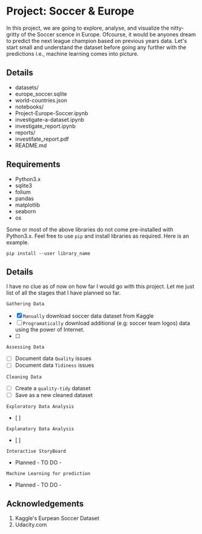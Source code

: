 # Project: Soccer & Europe
In this project, we are going to explore, analyse, and visualize the nitty-gritty of the Soccer scence in Europe. Ofcourse, it would be anyones dream to predict the next league champion based on previous years data. Let's start small and understand the dataset before going any further with the predictions i.e., machine learning comes into picture. 

## Details
- datasets/
-   europe_soccer.sqlite
-   world-countries.json
- notebooks/
-   Project-Europe-Soccer.ipynb
-   investigate-a-dataset.ipynb
-   investigate_report.ipynb
- reports/
-   investifate_report.pdf
- README.md

## Requirements
- Python3.x
-   sqlite3
-   folium
-   pandas
-   matplotlib
-   seaborn 
-   os

Some or most of the above libraries do not come pre-installed with Python3.x. Feel free to use `pip` and install libraries as required. Here is an example. 
```shell
pip install --user library_name
```

## Details
I have no clue as of now on how far I would go with this project. Let me just list of all the stages that I have planned so far.

`Gathering Data`
- [x] `Manually` download soccer data dataset from Kaggle
- [ ] `Programatically` download additional (e.g: soccer team logos) data using the power of Internet.
- [ ] 

`Assessing Data`
- [ ] Document data `Quality` issues
- [ ] Document data `Tidiness` issues

`Cleaning Data`
- [ ] Create a `quality-tidy` dataset
- [ ] Save as a new cleaned dataset

`Exploratory Data Analysis`
- [ ]

`Explanatory Data Analysis`
- [ ]

`Interactive StoryBoard`
- Planned - TO DO -

`Machine Learning for prediction`
- Planned - TO DO - 


## Acknowledgements
1. Kaggle's Eurpean Soccer Dataset 
2. Udacity.com
` `

